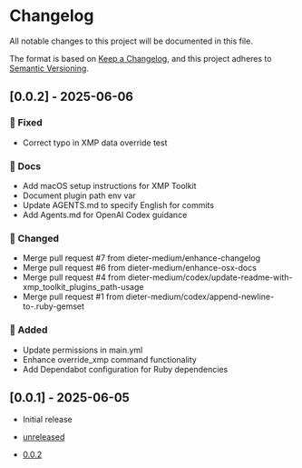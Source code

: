 <!-- generated by git-cliff start -->

# Changelog

All notable changes to this project will be documented in this file.

The format is based on [Keep a Changelog](https://keepachangelog.com/en/1.0.0/),
and this project adheres to [Semantic Versioning](https://semver.org/spec/v2.0.0.html).

[unreleased]: https://github.com///compare/v0.0.1..HEAD

<!-- generated by git-cliff end -->

## [0.0.2] - 2025-06-06

### 🐛 Fixed

- Correct typo in XMP data override test

### 📝 Docs

- Add macOS setup instructions for XMP Toolkit
- Document plugin path env var
- Update AGENTS.md to specify English for commits
- Add Agents.md for OpenAI Codex guidance

### 🔄 Changed

- Merge pull request #7 from dieter-medium/enhance-changelog
- Merge pull request #6 from dieter-medium/enhance-osx-docs
- Merge pull request #4 from dieter-medium/codex/update-readme-with-xmp_toolkit_plugins_path-usage
- Merge pull request #1 from dieter-medium/codex/append-newline-to-.ruby-gemset

### 🚀 Added

- Update permissions in main.yml
- Enhance override_xmp command functionality
- Add Dependabot configuration for Ruby dependencies

## [0.0.1] - 2025-06-05

- Initial release

- [unreleased](https://github.com/dieter-medium/bidi2pdf/compare/v0.0.2..HEAD)
- [0.0.2](https://github.com/dieter-medium/bidi2pdf/compare/v0.0.1..v0.0.2) 
